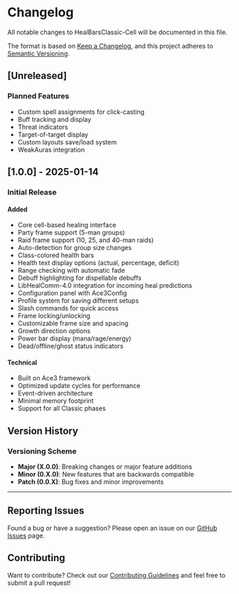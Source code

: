 # Changelog

All notable changes to HealBarsClassic-Cell will be documented in this file.

The format is based on [Keep a Changelog](https://keepachangelog.com/en/1.0.0/),
and this project adheres to [Semantic Versioning](https://semver.org/spec/v2.0.0.html).

## [Unreleased]
### Planned Features
- Custom spell assignments for click-casting
- Buff tracking and display
- Threat indicators
- Target-of-target display
- Custom layouts save/load system
- WeakAuras integration

## [1.0.0] - 2025-01-14
### Initial Release
#### Added
- Core cell-based healing interface
- Party frame support (5-man groups)
- Raid frame support (10, 25, and 40-man raids)
- Auto-detection for group size changes
- Class-colored health bars
- Health text display options (actual, percentage, deficit)
- Range checking with automatic fade
- Debuff highlighting for dispellable debuffs
- LibHealComm-4.0 integration for incoming heal predictions
- Configuration panel with Ace3Config
- Profile system for saving different setups
- Slash commands for quick access
- Frame locking/unlocking
- Customizable frame size and spacing
- Growth direction options
- Power bar display (mana/rage/energy)
- Dead/offline/ghost status indicators

#### Technical
- Built on Ace3 framework
- Optimized update cycles for performance
- Event-driven architecture
- Minimal memory footprint
- Support for all Classic phases

## Version History

### Versioning Scheme
- **Major (X.0.0)**: Breaking changes or major feature additions
- **Minor (0.X.0)**: New features that are backwards compatible
- **Patch (0.0.X)**: Bug fixes and minor improvements

---

## Reporting Issues

Found a bug or have a suggestion? Please open an issue on our [GitHub Issues](https://github.com/sbv29/healbarsclassic-cell/issues) page.

## Contributing

Want to contribute? Check out our [Contributing Guidelines](CONTRIBUTING.md) and feel free to submit a pull request!